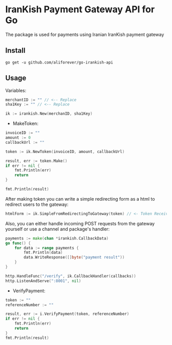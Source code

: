 # IranKish Payment Gateway API for Go
The package is used for payments using Iranian IranKish payment gateway

## Install
```go get -u github.com/aliforever/go-irankish-api```

## Usage
Variables:
```go
merchantID := "" // <-- Replace
sha1Key := "" // <-- Replace

ik := irankish.New(merchanID, sha1Key)
```
- MakeToken:
```go
invoiceID := ""
amount := 0
callbackUrl := ""

token := ik.NewToken(invoiceID, amount, callbackUrl)

result, err := token.Make()
if err != nil {
	fmt.Println(err)
	return
}

fmt.Println(result)
```
After making token you can write a simple redirecting form as a html to redirect users to the gateway:
```go
htmlForm := ik.SimpleFromRedirectingToGateway(token) // <- Token Received from Make Token Method
```

Also, you can either handle incoming POST requests from the gateway yourself or use a channel and package's handler:
```go
payments := make(chan *irankish.CallbackData)
go func() {
    for data := range payments {
        fmt.Println(data)
        data.WriteResponse([]byte("payment result"))
    }   
}

http.HandleFunc("/verify", ik.CallbackHandler(callbacks))
http.ListenAndServe(":8001", nil)
```
- VerifyPayment:
```go
token := ""
referenceNumber := ""

result, err := i.VerifyPayment(token, referenceNumber)
if err != nil {
    fmt.Println(err)
    return
}
fmt.Println(result)
```

